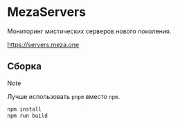 # MezaServers

Мониторинг мистических серверов нового поколения.

https://servers.meza.one

## Сборка

> [!NOTE]
> 
> Лучше использовать `pnpm` вместо `npm`.

```bash
npm install
npm run build
```